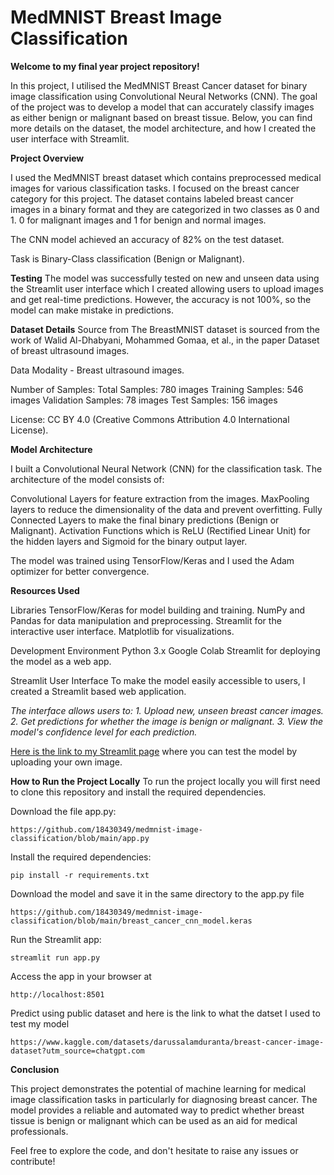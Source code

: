 # MedMNIST Breast Image Classification

**Welcome to my final year project repository!**

In this project, I utilised the MedMNIST Breast Cancer dataset for binary image classification using Convolutional Neural Networks (CNN). The goal of the project was to develop a model that can accurately classify images as either benign or malignant based on breast tissue. Below, you can find more details on the dataset, the model architecture, and how I created the user interface with Streamlit.


**Project Overview**

I used the MedMNIST breast dataset which contains preprocessed medical images for various classification tasks. I focused on the breast cancer category for this project. The dataset contains labeled breast cancer images in a binary format and they are categorized in two classes as 0 and 1. 0 for malignant images and 1 for benign and normal images.

The CNN model achieved an accuracy of 82% on the test dataset.

Task is Binary-Class classification (Benign or Malignant).

**Testing**
The model was successfully tested on new and unseen data using the Streamlit user interface which I created allowing users to upload images and get real-time predictions. However, the accuracy is not 100%, so the model can make mistake in predictions. 

**Dataset Details**
Source from The BreastMNIST dataset is sourced from the work of Walid Al-Dhabyani, Mohammed Gomaa, et al., in the paper Dataset of breast ultrasound images.

Data Modality - Breast ultrasound images.

Number of Samples:
Total Samples: 780 images
Training Samples: 546 images
Validation Samples: 78 images
Test Samples: 156 images

License: CC BY 4.0 (Creative Commons Attribution 4.0 International License).

**Model Architecture**

I built a Convolutional Neural Network (CNN) for the classification task. The architecture of the model consists of:

Convolutional Layers for feature extraction from the images.
MaxPooling layers to reduce the dimensionality of the data and prevent overfitting.
Fully Connected Layers to make the final binary predictions (Benign or Malignant).
Activation Functions which is ReLU (Rectified Linear Unit) for the hidden layers and Sigmoid for the binary output layer.

The model was trained using TensorFlow/Keras and I used the Adam optimizer for better convergence.

**Resources Used**

Libraries
TensorFlow/Keras for model building and training.
NumPy and Pandas for data manipulation and preprocessing.
Streamlit for the interactive user interface.
Matplotlib for visualizations.

Development Environment
  Python 3.x
  Google Colab 
  Streamlit for deploying the model as a web app.

Streamlit User Interface
To make the model easily accessible to users, I created a Streamlit based web application.

*The interface allows users to:*
*1. Upload new, unseen breast cancer images.*
*2. Get predictions for whether the image is benign or malignant.*
*3. View the model's confidence level for each prediction.*


[Here is the link to my Streamlit page](streamlit-link-here) where you can test the model by uploading your own image.


**How to Run the Project Locally**
To run the project locally you will first need to clone this repository and install the required dependencies.

Download the file app.py:
```
https://github.com/18430349/medmnist-image-classification/blob/main/app.py
```

Install the required dependencies:
```
pip install -r requirements.txt
```

Download the model and save it in the same directory to the app.py file
```
https://github.com/18430349/medmnist-image-classification/blob/main/breast_cancer_cnn_model.keras
```

Run the Streamlit app:
```
streamlit run app.py
```

Access the app in your browser at
 ```
 http://localhost:8501
```
 
Predict using  public dataset and here is the link to what the datset I used to test my model
```
https://www.kaggle.com/datasets/darussalamduranta/breast-cancer-image-dataset?utm_source=chatgpt.com
```

**Conclusion**

This project demonstrates the potential of machine learning for medical image classification tasks in particularly for diagnosing breast cancer. The model provides a reliable and automated way to predict whether breast tissue is benign or malignant which can be used as an aid for medical professionals.

Feel free to explore the code, and don't hesitate to raise any issues or contribute!
